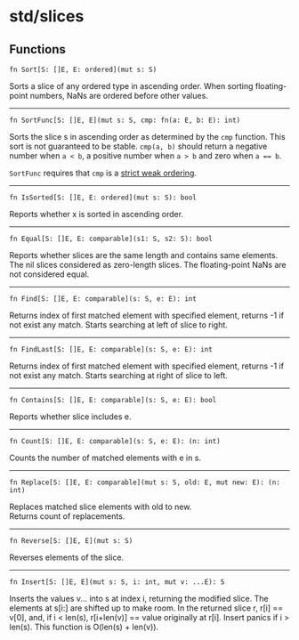 # std/slices
## Functions
```jule
fn Sort[S: []E, E: ordered](mut s: S)
```
Sorts a slice of any ordered type in ascending order. When sorting floating-point numbers, NaNs are ordered before other values.

---

```jule
fn SortFunc[S: []E, E](mut s: S, cmp: fn(a: E, b: E): int)
```
Sorts the slice s in ascending order as determined by the `cmp`
function. This sort is not guaranteed to be stable. `cmp(a, b)` should return a negative number when `a < b`, a positive number when `a > b` and zero when `a == b`.

`SortFunc` requires that `cmp` is a [strict weak ordering](https://en.wikipedia.org/wiki/Weak_ordering#Strict_weak_orderings).

---

```jule
fn IsSorted[S: []E, E: ordered](mut s: S): bool
```
Reports whether x is sorted in ascending order.

---

```jule
fn Equal[S: []E, E: comparable](s1: S, s2: S): bool
```
Reports whether slices are the same length and contains same elements. The nil slices considered as zero-length slices. The floating-point NaNs are not considered equal.

---

```jule
fn Find[S: []E, E: comparable](s: S, e: E): int
```
Returns index of first matched element with specified element, returns -1 if not exist any match. Starts searching at left of slice to right.

---

```jule
fn FindLast[S: []E, E: comparable](s: S, e: E): int
```
Returns index of first matched element with specified element, returns -1 if not exist any match. Starts searching at right of slice to left.

---

```jule
fn Contains[S: []E, E: comparable](s: S, e: E): bool
```
Reports whether slice includes e.

---

```jule
fn Count[S: []E, E: comparable](s: S, e: E): (n: int)
```
Counts the number of matched elements with e in s.

---

```jule
fn Replace[S: []E, E: comparable](mut s: S, old: E, mut new: E): (n: int)
```
Replaces matched slice elements with old to new.\
Returns count of replacements.

---

```jule
fn Reverse[S: []E, E](mut s: S)
```
Reverses elements of the slice.

---

```jule
fn Insert[S: []E, E](mut s: S, i: int, mut v: ...E): S
```
Inserts the values v... into s at index i, returning the modified slice. The elements at s[i:] are shifted up to make room. In the returned slice r, r[i] == v[0], and, if i < len(s), r[i+len(v)] == value originally at r[i]. Insert panics if i > len(s). This function is O(len(s) + len(v)).